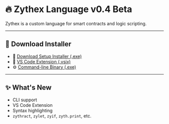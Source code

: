 # 🔥 Zythex Language v0.4 Beta

Zythex is a custom language for smart contracts and logic scripting.

---

## 🚀 Download Installer

- 🔗 [Download Setup Installer (.exe)](https://github.com/zhao-leihan/zythex-language-beta-v0.4/releases/download/v0.4/zythex-setup.exe)
- 🧩 [VS Code Extension (.vsix)](https://github.com/zhao-leihan/zythex-language-beta-v0.4/releases/download/v0.4/zythex-0.0.4.vsix)
- ⚙️ [Command-line Binary (.exe)](https://github.com/zhao-leihan/zythex-language-beta-v0.4/releases/download/v0.4/zythx.exe)

---

## ✨ What's New

- CLI support
- VS Code Extension
- Syntax highlighting
- `zythract`, `zylet`, `zyif`, `zyth.print`, etc.
